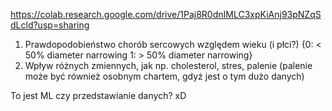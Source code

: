 https://colab.research.google.com/drive/1Paj8R0dnIMLC3xpKiAnj93pNZqSdLcld?usp=sharing

1. Prawdopodobieństwo chorób sercowych względem wieku (i płci?) {0: < 50% diameter narrowing 1: > 50% diameter narrowing}
2. Wpływ różnych zmiennych, jak np. cholesterol, stres, palenie (palenie może być również osobnym chartem, gdyż jest o tym dużo danych)

To jest ML czy przedstawianie danych? xD
